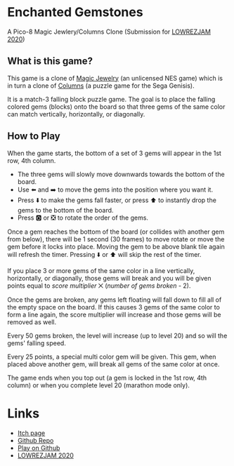 # Enchanted Gemstones
A Pico-8 Magic Jewlery/Columns Clone (Submission for [LOWREZJAM 2020](https://itch.io/jam/lowrezjam-2020))

## What is this game?

This game is a clone of [Magic Jewelry](https://en.wikipedia.org/wiki/Columns_(video_game)) (an unlicensed NES game) which is in turn a clone of [Columns](https://en.wikipedia.org/wiki/Columns_(video_game)) (a puzzle game for the Sega Genisis).

It is a match-3 falling block puzzle game. The goal is to place the falling colored gems (blocks) onto the board so that three gems of the same color can match vertically, horizontally, or diagonally.

## How to Play

When the game starts, the bottom of a set of 3 gems will appear in the 1st row, 4th column.
 * The three gems will slowly move downwards towards the bottom of the board.
 * Use ⬅️ and ➡️ to move the gems into the position where you want it.
 * Press ⬇️ to make the gems fall faster, or press ⬆️ to instantly drop the gems to the bottom of the board.
 * Press 🅾️ or ❎ to rotate the order of the gems.

Once a gem reaches the bottom of the board (or collides with another gem from below), there will be 1 second (30 frames) to move rotate or move the gem before it locks into place. Moving the gem to be above blank tile again will refresh the timer. Pressing ⬇️ or ⬆️ will skip the rest of the timer.

If you place 3 or more gems of the same color in a line vertically, horizontally, or diagonally, those gems will break and you will be given points equal to *score multiplier* ⨉ (*number of gems broken* - 2).

Once the gems are broken, any gems left floating will fall down to fill all of the empty space on the board. If this causes 3 gems of the same color to form a line again, the score multiplier will increase and those gems will be removed as well.

Every 50 gems broken, the level will increase (up to level 20) and so will the gems' falling speed.

Every 25 points, a special multi color gem will be given. This gem, when placed above another gem, will break all gems of the same color at once.

The game ends when you top out (a gem is locked in the 1st row, 4th column) or when you complete level 20 (marathon mode only).

# Links

 * [Itch page](https://rayquaza01.itch.io/enchanted-gemstones)
 * [Github Repo](https://github.com/Rayquaza01/enchanted-gemstones)
 * [Play on Github](https://Rayquaza01.github.io/enchanted-gemstones)
 * [LOWREZJAM 2020](https://itch.io/jam/lowrezjam-2020)

